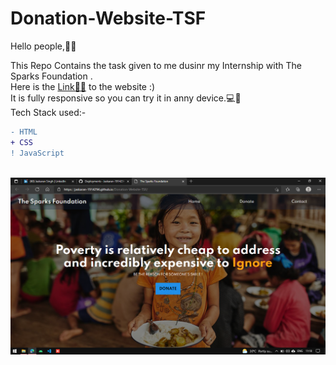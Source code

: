 # Donation-Website-TSF
Hello people,👋👋<br>

This Repo Contains the task given to me dusinr my Internship with The Sparks Foundation .<br>
Here is the <a href="https://jaskaran-1914294.github.io/Donation-Website-TSF/">Link🔗🔗</a> to the website :)<br>
It is fully responsive so you can try it in anny device.💻📱<br>
Tech Stack used:-<br>
```diff
- HTML
+ CSS
! JavaScript
```
<br>
<a href="url"><img src="https://github.com/Jaskaran-1914294/Donation-Website-TSF/blob/main/material/Screenshot%20(50).png" align="center"  ></a>
